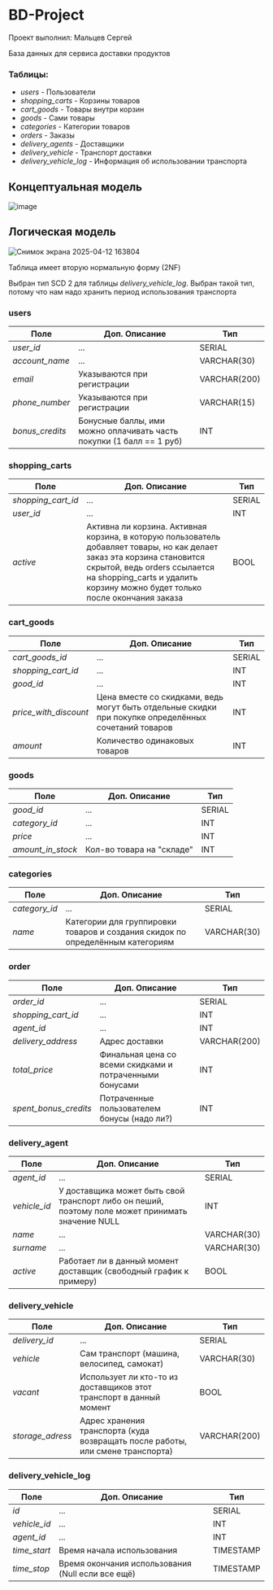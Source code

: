 # BD-Project

Проект выполнил: Мальцев Сергей

База данных для сервиса доставки продуктов

### Таблицы:
- *users* - Пользователи
- *shopping_carts* - Корзины товаров
- *cart_goods* - Товары внутри корзин
- *goods* - Сами товары
- *categories* - Категории товаров
- *orders* - Заказы
- *delivery_agents* - Доставщики
- *delivery_vehicle* - Транспорт доставки
- *delivery_vehicle_log* - Информация об использовании транспорта

## Концептуальная модель
![image](https://github.com/user-attachments/assets/95d1a870-0513-4c96-8f39-bf9d0bef156c)


## Логическая модель
![Снимок экрана 2025-04-12 163804](https://github.com/user-attachments/assets/4db1567f-2603-491b-9e27-308d2c413c6e)

Таблица имеет вторую нормальную форму (2NF)

Выбран тип SCD 2 для таблицы *delivery_vehicle_log*. Выбран такой тип, потому что нам надо хранить период использования транспорта

### users

| Поле | Доп. Описание | Тип |
|---|---|---|
| *user_id* | ... | SERIAL |
| *account_name* | ... | VARCHAR(30) |
| *email* | Указываются при регистрации | VARCHAR(200) |
| *phone_number* | Указываются при регистрации | VARCHAR(15) |
| *bonus_credits* | Бонусные баллы, ими можно оплачивать часть покупки (1 балл == 1 руб) | INT |

### shopping_carts

| Поле | Доп. Описание | Тип |
|---|---|---|
| *shopping_cart_id* | ... | SERIAL |
| *user_id* | ... | INT |
| *active* | Активна ли корзина. Активная корзина, в которую пользователь добавляет товары, но как делает заказ эта корзина становится скрытой, ведь orders ссылается на shopping_carts и удалить корзину можно будет только после окончания заказа | BOOL |

### cart_goods

| Поле | Доп. Описание | Тип |
|---|---|---|
| *cart_goods_id* | ... | SERIAL |
| *shopping_cart_id* | ... | INT |
| *good_id* | ... | INT |
| *price_with_discount* | Цена вместе со скидками, ведь могут быть отдельные скидки при покупке определённых сочетаний товаров | INT |
| *amount* | Количество одинаковых товаров | INT |

### goods

| Поле | Доп. Описание | Тип |
|---|---|---|
| *good_id* | ... | SERIAL |
| *category_id* | ... | INT |
| *price* | ... | INT |
| *amount_in_stock* | Кол-во товара на "складе" | INT |

### categories

| Поле | Доп. Описание | Тип |
|---|---|---|
| *category_id* | ... | SERIAL |
| *name* | Категории для группировки товаров и создания скидок по определённым категориям | VARCHAR(30) |

### order

| Поле | Доп. Описание | Тип |
|---|---|---|
| *order_id* | ... | SERIAL |
| *shopping_cart_id* | ... | INT |
| *agent_id* | ... | INT |
| *delivery_address* | Адрес доставки | VARCHAR(200) |
| *total_price* | Финальная цена со всеми скидками и потраченными бонусами | INT |
| *spent_bonus_credits* | Потраченные пользователем бонусы (надо ли?) | INT |

### delivery_agent

| Поле | Доп. Описание | Тип |
|---|---|---|
| *agent_id* | ... | SERIAL |
| *vehicle_id* | У доставщика может быть свой транспорт либо он пеший, поэтому поле может принимать значение NULL | INT |
| *name* | ... | VARCHAR(30) |
| *surname* | ... | VARCHAR(30) |
| *active* | Работает ли в данный момент доставщик (свободный график к примеру) | BOOL |

### delivery_vehicle

| Поле | Доп. Описание | Тип |
|---|---|---|
| *delivery_id* | ... | SERIAL |
| *vehicle* | Сам транспорт (машина, велосипед, самокат) | VARCHAR(30) |
| *vacant* | Использует ли кто-то из доставщиков этот транспорт в данный момент | BOOL |
| *storage_adress* | Адрес хранения транспорта (куда возвращать после работы, или смене транспорта) | VARCHAR(200) |

### delivery_vehicle_log

| Поле | Доп. Описание | Тип |
|---|---|---|
| *id* | ... | SERIAL |
| *vehicle_id* | ... | INT |
| *agent_id* | ... | INT |
| *time_start* | Время начала использования | TIMESTAMP |
| *time_stop* | Время окончания использования (Null если все ещё) | TIMESTAMP |
